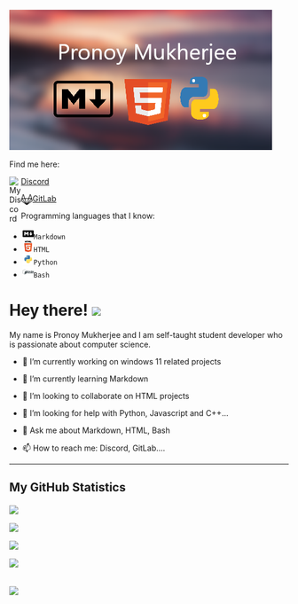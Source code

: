 [![Header](https://raw.githubusercontent.com/pronoy2108/pronoy2108/gh-pages/readme_header.png)](https://pronoy2108.github.io/pronoy2108)

<p>Find me here:</p>
<p><a href="https://discord.gg/yrj2kpnsU2">
<img align="left" alt="My Discord" width="21px" src="https://raw.githubusercontent.com/anuraghazra/anuraghazra/master/assets/discord-round.svg"/>Discord
</a></p>

<p><a href="https://gitlab.com/pronoy2108">
<img align="left" alt="GitLab" width="21px" src="https://raw.githubusercontent.com/pronoy2108/pronoy2108/2d284067205180139e7174dbf803d0f3418bc1c1/gitlab.svg"/>GitLab
</a></p>

<p>Programming languages that I know:</p>
<ul>
  <li><code><img height="20" src="https://raw.githubusercontent.com/github/explore/80688e429a7d4ef2fca1e82350fe8e3517d3494d/topics/markdown/markdown.png">Markdown</code></li>
<li><code><img height="20" src="https://raw.githubusercontent.com/github/explore/80688e429a7d4ef2fca1e82350fe8e3517d3494d/topics/html/html.png">HTML</code></li>
<li><code><img height="20" src="https://raw.githubusercontent.com/github/explore/80688e429a7d4ef2fca1e82350fe8e3517d3494d/topics/python/python.png">Python</code></li>
<li><code><img height="20" src="https://raw.githubusercontent.com/github/explore/80688e429a7d4ef2fca1e82350fe8e3517d3494d/topics/bash/bash.png">Bash</code></li>
</ul>
  
# Hey there! <img src="https://raw.githubusercontent.com/MartinHeinz/MartinHeinz/master/wave.gif" width="30px">

My name is Pronoy Mukherjee and I am self-taught student developer who is passionate about computer science.


<p>
<!--**pronoy2108/pronoy2108** is a ✨ _special_ ✨ repository because its `README.md` (this file) appears on your GitHub profile.-->


- 🔭 I’m currently working on windows 11 related projects
- 🌱 I’m currently learning Markdown
- 👯 I’m looking to collaborate on HTML projects
- 🤔 I’m looking for help with Python, Javascript and C++...
- 💬 Ask me about Markdown, HTML, Bash
- 📫 How to reach me: Discord, GitLab....

  </p>
---
## My GitHub Statistics

<img align="center" src="https://github-readme-stats.vercel.app/api/top-langs/?username=pronoy2108&langs_count=&layout=compact&theme=tokyonight"/>

<p>
<a href="https://github.com/pronoy2108/pronoy2108">
<img align="center" src="https://github-readme-stats.vercel.app/api?username=pronoy2108&show_icons=true&theme=tokyonight"/>
</a>
</p>
  
<p>
<a href=https://github.com/pronoy2108/Superfolders>
<img align="center" src="https://github-readme-stats.vercel.app/api/pin/?username=pronoy2108&repo=Superfolders&theme=tokyonight"/>
</a>
</p>

<p>
<a href=https://github.com/pronoy2108/tweaks-for-windows-11>
<img align="center" src="https://github-readme-stats.vercel.app/api/pin/?username=pronoy2108&repo=tweaks-for-windows-11&theme=tokyonight"/>
</a>
  </p>
 
![](https://metrics.lecoq.io/pronoy2108?template=classic&isocalendar=1&languages=1&introduction=1&habits=1&stars=1&topics=1&reactions=1&people=1&gists=1&followup=1&lines=1&traffic=1&stargazers=1&projects=1&activity=1&achievements=1&discussions=1&support=1&notable=1&repositories=1&skyline=1&pagespeed=1&music=1&tweets=1&anilist=1&stackoverflow=1&posts=1&rss=1&wakatime=1&stock=1&nightscout=1&screenshot=1&repositories=100&repositories.batch=100&repositories.forks=false&repositories.affiliations=owner&isocalendar.duration=half-year&languages.limit=8&languages.sections=most-used&languages.colors=github&languages.threshold=0%25&languages.indepth=false&languages.categories=markup%2C%20programming&languages.recent.categories=markup%2C%20programming&languages.recent.load=300&languages.recent.days=14&introduction.title=true&habits.from=200&habits.days=14&habits.facts=true&habits.charts=false&habits.trim=false&stars.limit=4&topics.mode=starred&topics.sort=stars&topics.limit=15&reactions.limit=200&reactions.limit.issues=100&reactions.days=0&reactions.display=absolute&reactions.ignored=github-actions%5Bbot%5D%2C%20dependabot%5Bbot%5D%2C%20dependabot-preview%5Bbot%5D&people.limit=24&people.size=28&people.types=followers%2C%20following&people.identicons=false&people.shuffle=false&followup.sections=repositories&projects.limit=4&projects.descriptions=false&activity.limit=5&activity.load=300&activity.days=14&activity.filter=all&activity.visibility=all&activity.timestamps=false&achievements.threshold=C&achievements.secrets=true&achievements.display=detailed&achievements.limit=0&notable.repositories=false&skyline.year=current-year&skyline.frames=60&skyline.quality=0.5&skyline.compatibility=false&pagespeed.url=.user.website&pagespeed.detailed=false&pagespeed.screenshot=false&music.limit=4&music.played.at=false&music.user=.user.login&tweets.attachments=false&tweets.limit=2&tweets.user=.user.twitter&anilist.medias=anime%2C%20manga&anilist.sections=favorites&anilist.limit=2&anilist.limit.characters=22&anilist.shuffle=true&anilist.user=.user.login&stackoverflow.user=0&stackoverflow.sections=answers-top%2C%20questions-recent&stackoverflow.limit=2&stackoverflow.lines=4&stackoverflow.lines.snippet=2&posts.descriptions=false&posts.covers=false&posts.limit=4&posts.user=.user.login&rss.limit=4&wakatime.days=7&wakatime.sections=time%2C%20projects%2C%20projects-graphs%2C%20languages%2C%20languages-graphs%2C%20editors%2C%20os&wakatime.limit=5&wakatime.url=https%3A%2F%2Fwakatime.com&wakatime.user=current&stock.duration=1d&stock.interval=5m&screenshot.title=Screenshot&screenshot.selector=body&screenshot.background=true&nightscout.url=https%3A%2F%2Fexample.herokuapp.com&nightscout.datapoints=12&nightscout.lowalert=80&nightscout.highalert=180&nightscout.urgentlowalert=50&nightscout.urgenthighalert=250&config.timezone=UTC)
---
